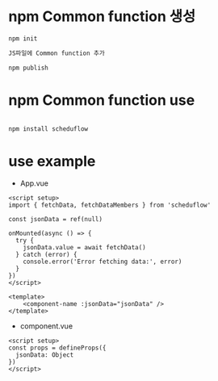 # npm Common function 생성
```sh
npm init

JS파일에 Common function 추가

npm publish
```

# npm Common function use
```sh

npm install scheduflow
```

# use example

- App.vue
```
<script setup>
import { fetchData, fetchDataMembers } from 'scheduflow'

const jsonData = ref(null)

onMounted(async () => {
  try {
    jsonData.value = await fetchData()
  } catch (error) {
    console.error('Error fetching data:', error)
  }
})
</script>

<template>
    <component-name :jsonData="jsonData" />
</template>
```

- component.vue
```
<script setup>
const props = defineProps({
  jsonData: Object
})
</script>
```
